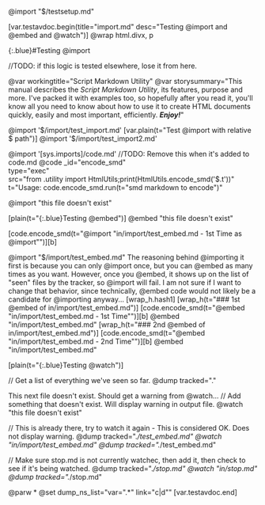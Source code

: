 @import "$/testsetup.md"

[var.testavdoc.begin(title="import.md" desc="Testing @import and @embed and @watch")]
@wrap html.divx, p

{:.blue}#Testing @import

//TODO: if this logic is tested elsewhere, lose it from here.

@var workingtitle="Script&#32;Markdown&#32;Utility"
@var storysummary="This manual describes the *Script Markdown Utility*, its features, purpose and more. I've packed it with examples too, so hopefully after you read it, you'll know all you need to know about how to use it to create HTML documents quickly, easily and most important, efficiently. ***Enjoy!***"

@import '$/import/test_import.md'
[var.plain(t="Test @import with relative $ path")]
@import '$/import/test_import2.md'

@import '[sys.imports]/code.md'
//TODO: Remove this when it's added to code.md
@code _id="encode_smd"\
      type="exec"\
      src="from .utility import HtmlUtils;print(HtmlUtils.encode_smd('$.t'))"\
      t="Usage: code.encode_smd.run(t=\"smd markdown to encode\")"

@import "this file doesn't exist"


[plain(t="{:.blue}Testing @embed")]
@embed "this file doesn't exist"

[code.encode_smd(t="@import \"in/import/test_embed.md - 1st Time as @import\"")][b]

@import "$/import/test_embed.md"
The reasoning behind @importing it first is because you can only @import once, but you can @embed as many times as you want. However, once you @embed, it shows up on the list of "seen" files by the tracker, so @import will fail. I am not sure if I want to change that behavior, since technically, @embed code would not likely be a candidate for @importing anyway...
[wrap_h.hash1]
[wrap_h(t="### 1st @embed of in/import/test_embed.md")]
[code.encode_smd(t="@embed \"in/import/test_embed.md - 1st Time\"")][b]
@embed "in/import/test_embed.md"
[wrap_h(t="### 2nd @embed of in/import/test_embed.md")]
[code.encode_smd(t="@embed \"in/import/test_embed.md - 2nd Time\"")][b]
@embed "in/import/test_embed.md"

[plain(t="{:.blue}Testing @watch")]

// Get a list of everything we've seen so far.
@dump tracked="."

This next file doesn't exist. Should get a warning from @watch...
// Add something that doesn't exist. Will display warning in output file.
@watch "this file doesn't exist"

// This is already there, try to watch it again - This is considered OK. Does not display warning.
@dump tracked=".*/test_embed.md"
@watch "in/import/test_embed.md"
@dump tracked=".*/test_embed.md"

// Make sure stop.md is not currently watchec, then add it, then check to see if it's being watched.
@dump tracked=".*/stop.md"
@watch "in/stop.md"
@dump tracked=".*/stop.md"

@parw *
@set dump_ns_list="var=\".*\" link=\"c|d\""
[var.testavdoc.end]
